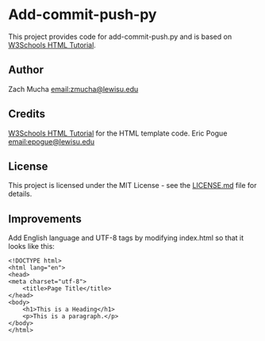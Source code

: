 # Add-commit-push-py
This project provides code for add-commit-push.py and is based on 
[W3Schools HTML Tutorial](https://www.w3schools.com/html/). 

## Author 
Zach Mucha [email:zmucha@lewisu.edu](mailto:zmucha@lewisu.edu)

## Credits
[W3Schools HTML Tutorial](https://www.w3schools.com/html/) for the HTML template code.
Eric Pogue [email:epogue@lewisu.edu](mailto:epogue@lewisu.edu)

## License
This project is licensed under the MIT License - see the [LICENSE.md](LICENSE) file for details.

## Improvements
Add English language and UTF-8 tags by modifying index.html so that it looks like this:
```
<!DOCTYPE html>
<html lang="en">
<head>
<meta charset="utf-8">
	<title>Page Title</title>
</head>
<body>
	<h1>This is a Heading</h1>
	<p>This is a paragraph.</p>
</body>
</html>
```
